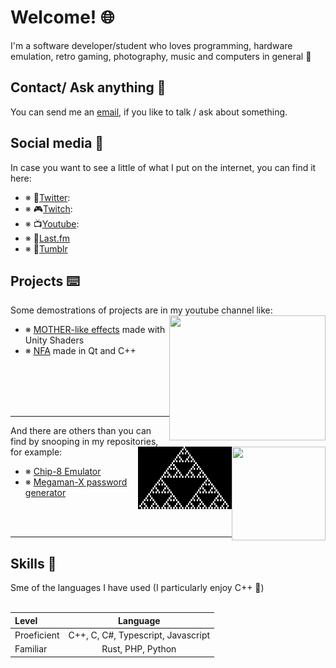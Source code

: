 # Welcome! 🌐

I'm a software developer/student who loves programming, hardware emulation, retro gaming, photography, music and computers in general 🤖

## Contact/ Ask anything 📨
You can send me an [email](mailto:network.9961@gmail.com), if you like to talk / ask about something.

## Social media 📡
In case you want to see a little of what I put on the internet, you can find it here:
- ※ 🐤[Twitter](https://twitter.com/robot_earss):
- ※ 🎮[Twitch](https://www.twitch.tv/ivansteezy):
- ※ 📺[Youtube](https://www.youtube.com/channel/UCSMQuAycgl_GFIU2fDMHNSw):
- ※ 🎵[Last.fm](https://www.last.fm/user/IvanSt33zy)
- ※ 📸[Tumblr](https://ivanayalastd.tumblr.com/)

## Projects ⌨️
Some demostrations of projects are in my youtube channel like:
<img align="right" width="250" height="200" src="https://media.giphy.com/media/wMzl25o8Yp5FRB91E8/giphy.gif">
 - ※ [MOTHER-like effects](https://github.com/ivansteezy/Unity-MOTHER-Shaders) made with Unity Shaders
 - ※ [NFA](https://github.com/ivansteezy/AFND-UI) made in Qt and C++

<br><br><br><br><hr>

And there are others than you can find by snooping in my repositories, for example:
<img align="right" width="150" height="150" src="https://i1.sndcdn.com/artworks-000014552898-ewxkg9-t500x500.jpg">
<img align="right" width="150" height="100" src="https://github.com/ivansteezy/CHIP-8-Emulator/blob/master/Snapshots/Sierpinski.png">

- ※ [Chip-8 Emulator](https://github.com/ivansteezy/CHIP-8-Emulator)
- ※ [Megaman-X password generator](https://github.com/ivansteezy/Megaman-X-Password-Generator)

<br><br><hr>

## Skills 🎯
Sme of the languages I have used (I particularly enjoy C++ 💜)
<br><br>
<table align="center">
    <thead>
        <tr>
            <th align="left">Level</th>
            <th align="center">Language</th>
        </tr>
    </thead>
    <tbody>
        <tr>
            <td align="left">Proeficient</td>
            <td align="center">C++, C, C#, Typescript, Javascript</td>
        </tr>
        <tr>
            <td align="left">Familiar</td>
            <td align="center">Rust, PHP, Python</td>
        </tr>
    </tbody>
</table>
